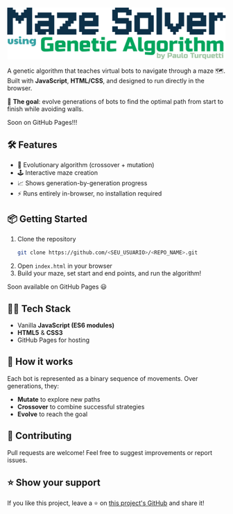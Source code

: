 
![Maze Solver Screenshot](./Web%20version/img/title.png)

A genetic algorithm that teaches virtual bots to navigate through a maze 🗺️. Built with **JavaScript**, **HTML/CSS**, and designed to run directly in the browser.  

🌱 **The goal**: evolve generations of bots to find the optimal path from start to finish while avoiding walls.  

Soon on GitHub Pages!!!<!-- 👉 [**Try it live on GitHub Pages**](https://<SEU_USUARIO>.github.io/<REPO_NAME>)   -->



<!-- ## 📸 Preview


 -->

## 🛠️ Features

- 🧬 Evolutionary algorithm (crossover + mutation)
- 🕹️ Interactive maze creation
- 📈 Shows generation-by-generation progress
- ⚡ Runs entirely in-browser, no installation required



## 📦 Getting Started

1. Clone the repository
    ```bash
    git clone https://github.com/<SEU_USUARIO>/<REPO_NAME>.git
    ```
2. Open `index.html` in your browser
3. Build your maze, set start and end points, and run the algorithm!

Soon available on GitHub Pages 😃



## 👨‍💻 Tech Stack

- Vanilla **JavaScript (ES6 modules)**
- **HTML5** & **CSS3**
- GitHub Pages for hosting



## 🧠 How it works

Each bot is represented as a binary sequence of movements. Over generations, they:
- **Mutate** to explore new paths
- **Crossover** to combine successful strategies
- **Evolve** to reach the goal

<!-- 

## 🏗️ Project Structure -->



## 🙌 Contributing

Pull requests are welcome! Feel free to suggest improvements or report issues.  



## ⭐ Show your support

If you like this project, leave a ⭐ on [this project's GitHub](https://github.com/PTurquetti/MazeSolver_GeneticAlgorithm) and share it!


